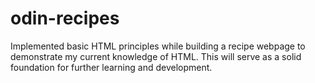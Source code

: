 # odin-recipes
Implemented basic HTML principles while building a recipe webpage to demonstrate my current knowledge of HTML. This will serve as a solid foundation for further learning and development.

